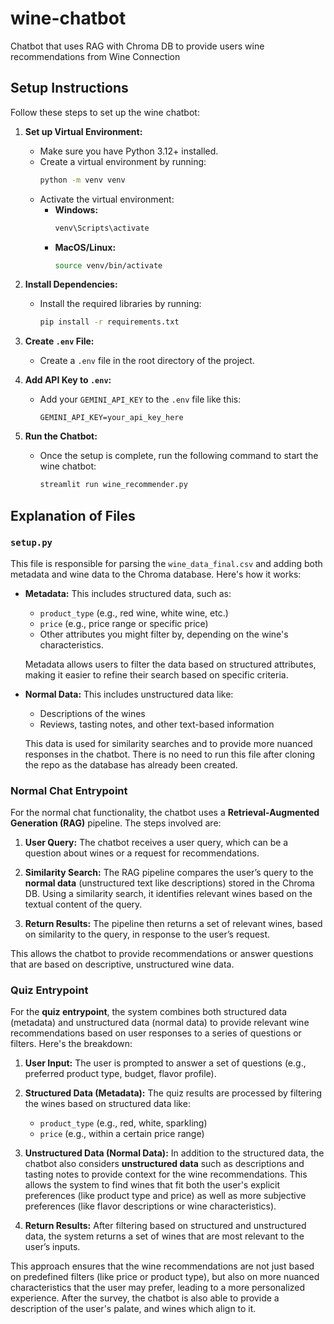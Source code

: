 # wine-chatbot
Chatbot that uses RAG with Chroma DB to provide users wine recommendations from Wine Connection

## Setup Instructions

Follow these steps to set up the wine chatbot:

1. **Set up Virtual Environment:**
   - Make sure you have Python 3.12+ installed. 
   - Create a virtual environment by running:
     ```bash
     python -m venv venv
     ```
   - Activate the virtual environment:
     - **Windows:** 
       ```bash
       venv\Scripts\activate
       ```
     - **MacOS/Linux:** 
       ```bash
       source venv/bin/activate
       ```

2. **Install Dependencies:**
   - Install the required libraries by running:
     ```bash
     pip install -r requirements.txt
     ```

3. **Create `.env` File:**
   - Create a `.env` file in the root directory of the project.

4. **Add API Key to `.env`:**
   - Add your `GEMINI_API_KEY` to the `.env` file like this:
     ```
     GEMINI_API_KEY=your_api_key_here
     ```

5. **Run the Chatbot:**
   - Once the setup is complete, run the following command to start the wine chatbot:
     ```bash
     streamlit run wine_recommender.py
     ```




## Explanation of Files

### `setup.py`

This file is responsible for parsing the `wine_data_final.csv` and adding both metadata and wine data to the Chroma database. Here's how it works:

- **Metadata:** This includes structured data, such as:
  - `product_type` (e.g., red wine, white wine, etc.)
  - `price` (e.g., price range or specific price)
  - Other attributes you might filter by, depending on the wine's characteristics.

  Metadata allows users to filter the data based on structured attributes, making it easier to refine their search based on specific criteria.

- **Normal Data:** This includes unstructured data like:
  - Descriptions of the wines
  - Reviews, tasting notes, and other text-based information

  This data is used for similarity searches and to provide more nuanced responses in the chatbot.
  There is no need to run this file after cloning the repo as the database has already been created.

### **Normal Chat Entrypoint**

For the normal chat functionality, the chatbot uses a **Retrieval-Augmented Generation (RAG)** pipeline. The steps involved are:

1. **User Query:** The chatbot receives a user query, which can be a question about wines or a request for recommendations.
   
2. **Similarity Search:** The RAG pipeline compares the user’s query to the **normal data** (unstructured text like descriptions) stored in the Chroma DB. Using a similarity search, it identifies relevant wines based on the textual content of the query.

3. **Return Results:** The pipeline then returns a set of relevant wines, based on similarity to the query, in response to the user’s request.

This allows the chatbot to provide recommendations or answer questions that are based on descriptive, unstructured wine data.

### **Quiz Entrypoint**

For the **quiz entrypoint**, the system combines both structured data (metadata) and unstructured data (normal data) to provide relevant wine recommendations based on user responses to a series of questions or filters. Here's the breakdown:

1. **User Input:** The user is prompted to answer a set of questions (e.g., preferred product type, budget, flavor profile).
   
2. **Structured Data (Metadata):** The quiz results are processed by filtering the wines based on structured data like:
   - `product_type` (e.g., red, white, sparkling)
   - `price` (e.g., within a certain price range)

3. **Unstructured Data (Normal Data):** In addition to the structured data, the chatbot also considers **unstructured data** such as descriptions and tasting notes to provide context for the wine recommendations. This allows the system to find wines that fit both the user's explicit preferences (like product type and price) as well as more subjective preferences (like flavor descriptions or wine characteristics).

4. **Return Results:** After filtering based on structured and unstructured data, the system returns a set of wines that are most relevant to the user’s inputs.

This approach ensures that the wine recommendations are not just based on predefined filters (like price or product type), but also on more nuanced characteristics that the user may prefer, leading to a more personalized experience. After the survey, the chatbot is also able to provide a description of the user's palate, and wines which align to it.



